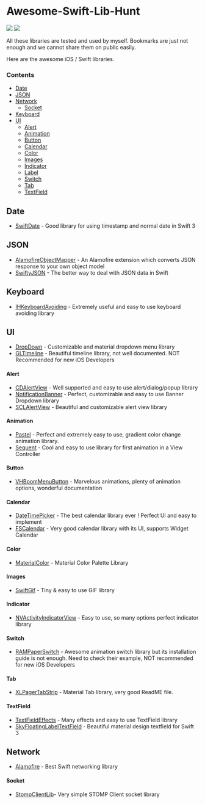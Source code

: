 # Awesome-Swift-Lib-Hunt

![](https://img.shields.io/badge/swift%20projects-21-orange.svg) ![](https://img.shields.io/badge/Last%20Updated-August&nbsp;08,&nbsp;2017-green.svg)

All these libraries are tested and used by myself. Bookmarks are just not enough and we cannot share them on public easily. 

Here are the awesome iOS / Swift libraries.


### Contents

- [Date](#date)
- [JSON](#json)
- [Network](#network)
    - [Socket](#socket)
- [Keyboard](#keyboard)    
- [UI](#ui)
    - [Alert](#alert)
    - [Animation](#animation)
    - [Button](#button)
    - [Calendar](#calendar)
    - [Color](#color)
    - [Images](#images)
    - [Indicator](#indicator)
    - [Label](#label)
    - [Switch](#switch)
    - [Tab](#tab)
    - [TextField](#textfield)



## Date

* [SwiftDate](https://github.com/malcommac/SwiftDate) - Good library for using timestamp and normal date in Swift 3

## JSON

* [AlamofireObjectMapper](https://github.com/tristanhimmelman/AlamofireObjectMapper) - An Alamofire extension which converts JSON response to your own object model
* [SwiftyJSON](https://github.com/SwiftyJSON/SwiftyJSON) - The better way to deal with JSON data in Swift


## Keyboard

* [IHKeyboardAvoiding](https://github.com/IdleHandsApps/IHKeyboardAvoiding) - Extremely useful and easy to use keyboard avoiding library


## UI

* [DropDown](https://github.com/AssistoLab/DropDown) - Customizable and material dropdown menu library
* [GLTimeline](https://github.com/GetLinks/GLTimeline) - Beautiful timeline library, not well documented. NOT Recommended for new iOS Developers
#### Alert
* [CDAlertView](https://github.com/candostdagdeviren/CDAlertView) - Well supported and easy to use alert/dialog/popup library
* [NotificationBanner](https://github.com/Daltron/NotificationBanner) - Perfect, customizable and easy to use Banner Dropdown library
* [SCLAlertView](https://github.com/vikmeup/SCLAlertView-Swift) - Beautiful and customizable alert view library
#### Animation
* [Pastel](https://github.com/cruisediary/Pastel) - Perfect and extremely easy to use, gradient color change animation library.
* [Sequent](https://github.com/fujiyuu75/Sequent) - Cool and easy to use library for first animation in a View Controller
#### Button
* [VHBoomMenuButton](https://github.com/Nightonke/VHBoomMenuButton) - Marvelous animations, plenty of animation options, wonderful documentation
#### Calendar
* [DateTimePicker](https://github.com/itsmeichigo/DateTimePicker) - The best calendar library ever ! Perfect UI and easy to implement
* [FSCalendar](https://github.com/WenchaoD/FSCalendar) - Very good calendar library with its UI, supports Widget Calendar
#### Color
* [MaterialColor](https://github.com/WrathChaos/MaterialColor) - Material Color Palette Library
#### Images
* [SwiftGif](https://github.com/bahlo/SwiftGif) - Tiny & easy to use GIF library
#### Indicator
* [NVActivityIndicatorView](https://github.com/ninjaprox/NVActivityIndicatorView) - Easy to use, so many options perfect indicator library
#### Switch
* [RAMPaperSwitch](https://github.com/Ramotion/paper-switch) - Awesome animation switch library but its installation guide is not enough. Need to check their example, NOT recommended for new iOS Developers
#### Tab
* [XLPagerTabStrip](https://github.com/xmartlabs/XLPagerTabStrip) - Material Tab library, very good ReadME file.
#### TextField
* [TextFieldEffects](https://github.com/raulriera/TextFieldEffects) - Many effects and easy to use TextField library
* [SkyFloatingLabelTextField](https://github.com/Skyscanner/SkyFloatingLabelTextField) - Beautiful material design textfield for Swift 3


    
## Network

* [Alamofire](https://github.com/Alamofire/Alamofire) - Best Swift networking library    
#### Socket
* [StompClientLib](https://github.com/WrathChaos/StompClientLib)- Very simple STOMP Client socket library




